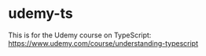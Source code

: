 # udemy-ts
This is for the Udemy course on TypeScript: https://www.udemy.com/course/understanding-typescript
